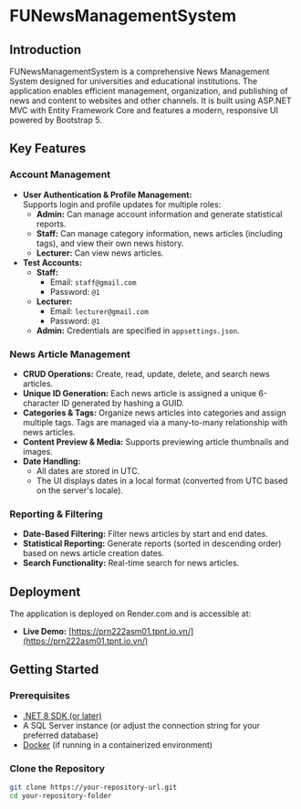 # FUNewsManagementSystem

## Introduction

FUNewsManagementSystem is a comprehensive News Management System designed for universities and educational institutions. The application enables efficient management, organization, and publishing of news and content to websites and other channels. It is built using ASP.NET MVC with Entity Framework Core and features a modern, responsive UI powered by Bootstrap 5.

## Key Features

### Account Management
- **User Authentication & Profile Management:**  
  Supports login and profile updates for multiple roles:
  - **Admin:** Can manage account information and generate statistical reports.
  - **Staff:** Can manage category information, news articles (including tags), and view their own news history.
  - **Lecturer:** Can view news articles.
- **Test Accounts:**  
  - **Staff:**  
    - Email: `staff@gmail.com`  
    - Password: `@1`
  - **Lecturer:**  
    - Email: `lecturer@gmail.com`  
    - Password: `@1`
  - **Admin:** Credentials are specified in `appsettings.json`.

### News Article Management
- **CRUD Operations:** Create, read, update, delete, and search news articles.
- **Unique ID Generation:** Each news article is assigned a unique 6-character ID generated by hashing a GUID.
- **Categories & Tags:** Organize news articles into categories and assign multiple tags. Tags are managed via a many-to-many relationship with news articles.
- **Content Preview & Media:** Supports previewing article thumbnails and images.
- **Date Handling:**  
  - All dates are stored in UTC.
  - The UI displays dates in a local format (converted from UTC based on the server's locale).

### Reporting & Filtering
- **Date-Based Filtering:** Filter news articles by start and end dates.
- **Statistical Reporting:** Generate reports (sorted in descending order) based on news article creation dates.
- **Search Functionality:** Real-time search for news articles.

## Deployment

The application is deployed on Render.com and is accessible at:
- **Live Demo:** [https://prn222asm01.tpnt.io.vn/](https://prn222asm01.tpnt.io.vn/)

## Getting Started

### Prerequisites
- [.NET 8 SDK (or later)](https://dotnet.microsoft.com/download)
- A SQL Server instance (or adjust the connection string for your preferred database)
- [Docker](https://www.docker.com/) (if running in a containerized environment)

### Clone the Repository

```bash
git clone https://your-repository-url.git
cd your-repository-folder
